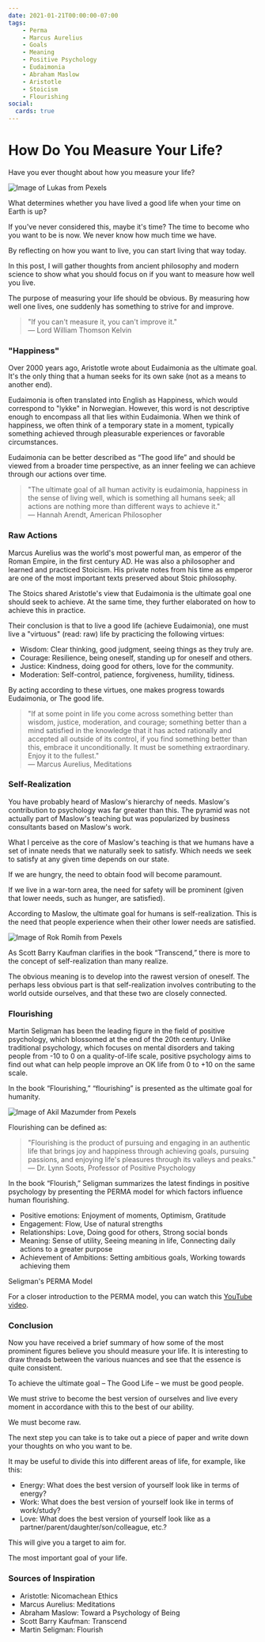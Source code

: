 ```yaml
---
date: 2021-01-21T00:00:00-07:00
tags:
    - Perma
    - Marcus Aurelius
    - Goals
    - Meaning
    - Positive Psychology
    - Eudaimonia
    - Abraham Maslow
    - Aristotle
    - Stoicism
    - Flourishing
social:
  cards: true
---
```


# How Do You Measure Your Life?

Have you ever thought about how you measure your life?

![Image of Lukas from Pexels](https://www.pexels.com/photo/person-holding-a-glass-ball-669610/)

What determines whether you have lived a good life when your time on Earth is up?

If you've never considered this, maybe it's time? The time to become who you want to be is now. We never know how much time we have.

By reflecting on how you want to live, you can start living that way today.

In this post, I will gather thoughts from ancient philosophy and modern science to show what you should focus on if you want to measure how well you live.

The purpose of measuring your life should be obvious. By measuring how well one lives, one suddenly has something to strive for and improve.

> "If you can't measure it, you can't improve it."  
> — Lord William Thomson Kelvin

### "Happiness"

Over 2000 years ago, Aristotle wrote about Eudaimonia as the ultimate goal. It's the only thing that a human seeks for its own sake (not as a means to another end).

Eudaimonia is often translated into English as Happiness, which would correspond to "lykke" in Norwegian. However, this word is not descriptive enough to encompass all that lies within Eudaimonia. When we think of happiness, we often think of a temporary state in a moment, typically something achieved through pleasurable experiences or favorable circumstances.

Eudaimonia can be better described as “The good life” and should be viewed from a broader time perspective, as an inner feeling we can achieve through our actions over time.

> "The ultimate goal of all human activity is eudaimonia, happiness in the sense of living well, which is something all humans seek; all actions are nothing more than different ways to achieve it."  
> — Hannah Arendt, American Philosopher

### Raw Actions

Marcus Aurelius was the world's most powerful man, as emperor of the Roman Empire, in the first century AD. He was also a philosopher and learned and practiced Stoicism. His private notes from his time as emperor are one of the most important texts preserved about Stoic philosophy.

The Stoics shared Aristotle's view that Eudaimonia is the ultimate goal one should seek to achieve. At the same time, they further elaborated on how to achieve this in practice.

Their conclusion is that to live a good life (achieve Eudaimonia), one must live a "virtuous" (read: raw) life by practicing the following virtues:

- Wisdom: Clear thinking, good judgment, seeing things as they truly are.
- Courage: Resilience, being oneself, standing up for oneself and others.
- Justice: Kindness, doing good for others, love for the community.
- Moderation: Self-control, patience, forgiveness, humility, tidiness.

By acting according to these virtues, one makes progress towards Eudaimonia, or The good life.

> "If at some point in life you come across something better than wisdom, justice, moderation, and courage; something better than a mind satisfied in the knowledge that it has acted rationally and accepted all outside of its control, if you find something better than this, embrace it unconditionally. It must be something extraordinary. Enjoy it to the fullest."  
> — Marcus Aurelius, Meditations

### Self-Realization

You have probably heard of Maslow's hierarchy of needs. Maslow's contribution to psychology was far greater than this. The pyramid was not actually part of Maslow's teaching but was popularized by business consultants based on Maslow's work.

What I perceive as the core of Maslow's teaching is that we humans have a set of innate needs that we naturally seek to satisfy. Which needs we seek to satisfy at any given time depends on our state.

If we are hungry, the need to obtain food will become paramount.

If we live in a war-torn area, the need for safety will be prominent (given that lower needs, such as hunger, are satisfied).

According to Maslow, the ultimate goal for humans is self-realization. This is the need that people experience when their other lower needs are satisfied.

![Image of Rok Romih from Pexels](https://www.pexels.com/photo/man-standing-on-rock-formation-3408744/)

As Scott Barry Kaufman clarifies in the book “Transcend,” there is more to the concept of self-realization than many realize.

The obvious meaning is to develop into the rawest version of oneself. The perhaps less obvious part is that self-realization involves contributing to the world outside ourselves, and that these two are closely connected.

### Flourishing

Martin Seligman has been the leading figure in the field of positive psychology, which blossomed at the end of the 20th century. Unlike traditional psychology, which focuses on mental disorders and taking people from -10 to 0 on a quality-of-life scale, positive psychology aims to find out what can help people improve an OK life from 0 to +10 on the same scale.

In the book “Flourishing,” “flourishing” is presented as the ultimate goal for humanity.

![Image of Akil Mazumder from Pexels](https://www.pexels.com/photo/pink-lotus-flower-36764/)

Flourishing can be defined as:

> "Flourishing is the product of pursuing and engaging in an authentic life that brings joy and happiness through achieving goals, pursuing passions, and enjoying life's pleasures through its valleys and peaks."  
> — Dr. Lynn Soots, Professor of Positive Psychology

In the book “Flourish,” Seligman summarizes the latest findings in positive psychology by presenting the PERMA model for which factors influence human flourishing.

- Positive emotions: Enjoyment of moments, Optimism, Gratitude
- Engagement: Flow, Use of natural strengths
- Relationships: Love, Doing good for others, Strong social bonds
- Meaning: Sense of utility, Seeing meaning in life, Connecting daily actions to a greater purpose
- Achievement of Ambitions: Setting ambitious goals, Working towards achieving them

Seligman's PERMA Model

For a closer introduction to the PERMA model, you can watch this [YouTube video](https://www.youtube.com/watch?v=1SWZFGNXl50).

### Conclusion

Now you have received a brief summary of how some of the most prominent figures believe you should measure your life. It is interesting to draw threads between the various nuances and see that the essence is quite consistent.

To achieve the ultimate goal – The Good Life – we must be good people.

We must strive to become the best version of ourselves and live every moment in accordance with this to the best of our ability.

We must become raw.

The next step you can take is to take out a piece of paper and write down your thoughts on who you want to be.

It may be useful to divide this into different areas of life, for example, like this:

- Energy: What does the best version of yourself look like in terms of energy?
- Work: What does the best version of yourself look like in terms of work/study?
- Love: What does the best version of yourself look like as a partner/parent/daughter/son/colleague, etc.?

This will give you a target to aim for.

The most important goal of your life.

### Sources of Inspiration

- Aristotle: Nicomachean Ethics
- Marcus Aurelius: Meditations
- Abraham Maslow: Toward a Psychology of Being
- Scott Barry Kaufman: Transcend
- Martin Seligman: Flourish